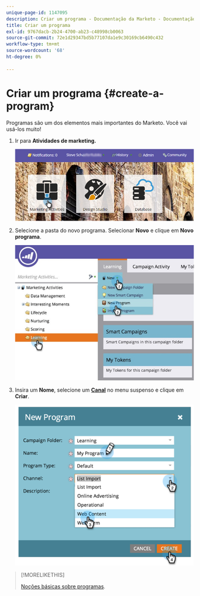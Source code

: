 ```yaml
---
unique-page-id: 1147095
description: Criar um programa - Documentação da Marketo - Documentação do produto
title: Criar um programa
exl-id: 9767dacb-2b24-4700-ab23-c48998cb0063
source-git-commit: 72e1d29347bd5b77107da1e9c30169cb6490c432
workflow-type: tm+mt
source-wordcount: '68'
ht-degree: 0%

---
```


# Criar um programa {#create-a-program}

Programas são um dos elementos mais importantes do Marketo. Você vai usá-los muito!

1. Ir para **Atividades de marketing.**

   ![](assets/login-marketing-activities.png)

1. Selecione a pasta do novo programa. Selecionar **Novo** e clique em **Novo programa**.

   ![](assets/leadlifecycle.jpg)

1. Insira um **Nome**, selecione um **[Canal](https://docs.marketo.com/display/DOCS/Create+a+Program+Channel)** no menu suspenso e clique em **Criar**.

   ![](assets/image2015-2-5-16-3a33-3a23.png)

>[!MORELIKETHIS]
>
>[Noções básicas sobre programas](/help/marketo/product-docs/core-marketo-concepts/programs/creating-programs/understanding-programs.md).
